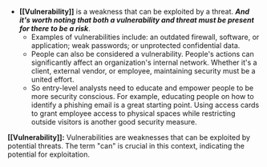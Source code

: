 - **[[Vulnerability]]** is a weakness that can be exploited by a threat. ***And it's worth noting that both a vulnerability and threat must be present for there to be a risk***. 
	- Examples of vulnerabilities include: an outdated firewall, software, or application; weak passwords; or unprotected confidential data. 
	- People can also be considered a vulnerability. People's actions can significantly affect an organization's internal network. Whether it's a client, external vendor, or employee, maintaining security must be a united effort.
	- So entry-level analysts need to educate and empower people to be more security conscious. For example, educating people on how to identify a phishing email is a great starting point. Using access cards to grant employee access to physical spaces while restricting outside visitors is another good security measure.

**[[Vulnerability]]:** Vulnerabilities are weaknesses that can be exploited by potential threats. The term "can" is crucial in this context, indicating the potential for exploitation.